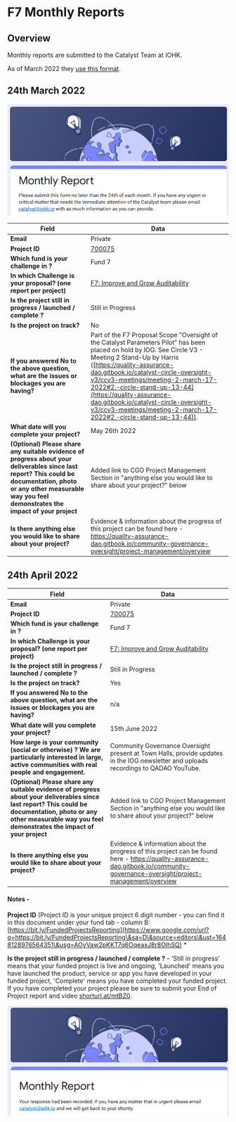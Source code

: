 # F7 Monthly Reports

## Overview

Monthly reports are submitted to the Catalyst Team at IOHK.

As of March 2022 they [use this format](https://docs.google.com/forms/d/e/1FAIpQLSdS6wAzKdSR1mAwCHP0EkVqOVlszvU5E45B0G2-0HmjO6qgbA/viewform).

## 24th March 2022

![](../../.gitbook/assets/2022-03-24.png)

| Field                                                                                                                                                                                                                    | Data                                                                                                                                                                                                                                                                                                                                                                                                                                    |
| ------------------------------------------------------------------------------------------------------------------------------------------------------------------------------------------------------------------------ | --------------------------------------------------------------------------------------------------------------------------------------------------------------------------------------------------------------------------------------------------------------------------------------------------------------------------------------------------------------------------------------------------------------------------------------- |
| **Email**                                                                                                                                                                                                                | Private                                                                                                                                                                                                                                                                                                                                                                                                                                 |
| **Project ID**                                                                                                                                                                                                           | [700075](https://docs.google.com/spreadsheets/d/1bfnWFa94Y7Zj0G7dtpo9W1nAYGovJbswipxiHT4UE3g/edit#gid=793243167\&range=B80)                                                                                                                                                                                                                                                                                                             |
| **Which fund is your challenge in ?**                                                                                                                                                                                    | Fund 7                                                                                                                                                                                                                                                                                                                                                                                                                                  |
| **In which Challenge is your proposal? (one report per project)**                                                                                                                                                        | [F7: Improve and Grow Auditability](https://cardano.ideascale.com/c/campaigns/26253/stage/all/ideas/unspecified)                                                                                                                                                                                                                                                                                                                        |
| **Is the project still in progress / launched / complete ?**                                                                                                                                                             | Still in Progress                                                                                                                                                                                                                                                                                                                                                                                                                       |
| **Is the project on track?**                                                                                                                                                                                             | No                                                                                                                                                                                                                                                                                                                                                                                                                                      |
| **If you answered No to the above question, what are the issues or blockages you are having?**                                                                                                                           | Part of the F7 Proposal Scope "Oversight of the Catalyst Parameters Pilot" has been placed on hold by IOG. See Circle V3 - Meeting 2 Stand-Up by Harris ([https://quality-assurance-dao.gitbook.io/catalyst-circle-oversight-v3/ccv3-meetings/meeting-2-march-17-2022#2.-circle-stand-up-13-44](https://quality-assurance-dao.gitbook.io/catalyst-circle-oversight-v3/ccv3-meetings/meeting-2-march-17-2022#2.-circle-stand-up-13-44)). |
| **What date will you complete your project?**                                                                                                                                                                            | May 26th 2022                                                                                                                                                                                                                                                                                                                                                                                                                           |
| **(Optional) Please share any suitable evidence of progress about your deliverables since last report? This could be documentation, photo or any other measurable way you feel demonstrates the impact of your project** | Added link to CGO Project Management Section in "anything else you would like to share about your project?" below                                                                                                                                                                                                                                                                                                                       |
| **Is there anything else you would like to share about your project?**                                                                                                                                                   | Evidence & information about the progress of this project can be found here - https://quality-assurance-dao.gitbook.io/community-governance-oversight/project-management/overview                                                                                                                                                                                                                                                       |

## 24th April 2022

| Field                                                                                                                                                                                                                    | Data                                                                                                                                                                              |
| ------------------------------------------------------------------------------------------------------------------------------------------------------------------------------------------------------------------------ | --------------------------------------------------------------------------------------------------------------------------------------------------------------------------------- |
| **Email**                                                                                                                                                                                                                | Private                                                                                                                                                                           |
| **Project ID**                                                                                                                                                                                                           | [700075](https://docs.google.com/spreadsheets/d/1bfnWFa94Y7Zj0G7dtpo9W1nAYGovJbswipxiHT4UE3g/edit#gid=793243167\&range=B80)                                                       |
| **Which fund is your challenge in ?**                                                                                                                                                                                    | Fund 7                                                                                                                                                                            |
| **In which Challenge is your proposal? (one report per project)**                                                                                                                                                        | [F7: Improve and Grow Auditability](https://cardano.ideascale.com/c/campaigns/26253/stage/all/ideas/unspecified)                                                                  |
| **Is the project still in progress / launched / complete ?**                                                                                                                                                             | Still in Progress                                                                                                                                                                 |
| **Is the project on track?**                                                                                                                                                                                             | Yes                                                                                                                                                                               |
| **If you answered No to the above question, what are the issues or blockages you are having?**                                                                                                                           | n/a                                                                                                                                                                               |
| **What date will you complete your project?**                                                                                                                                                                            | 15th June 2022                                                                                                                                                                    |
| **How large is your community (social or otherwise) ? We are particularly interested in large, active communities with real people and engagement.**                                                                     | Community Governance Oversight present at Town Halls, provide updates in the IOG newsletter and uploads recordings to QADAO YouTube.                                              |
| **(Optional) Please share any suitable evidence of progress about your deliverables since last report? This could be documentation, photo or any other measurable way you feel demonstrates the impact of your project** | Added link to CGO Project Management Section in "anything else you would like to share about your project?" below                                                                 |
| **Is there anything else you would like to share about your project?**                                                                                                                                                   | Evidence & information about the progress of this project can be found here - https://quality-assurance-dao.gitbook.io/community-governance-oversight/project-management/overview |

#### Notes -

**Project ID** (Project ID is your unique project 6 digit number - you can find it in this document under your fund tab - column B: [https://bit.ly/FundedProjectsReporting](https://www.google.com/url?q=https://bit.ly/FundedProjectsReporting\&sa=D\&source=editors\&ust=1648128976564351\&usg=AOvVaw2pKKT7q6OqeaxJ8r8OIhSQ) \*

**Is the project still in progress / launched / complete ?** - 'Still in progress' means that your funded project is live and ongoing, 'Launched' means you have launched the product, service or app you have developed in your funded project, 'Complete' means you have completed your funded project. If you have completed your project please be sure to submit your End of Project report and video [shorturl.at/mtBZ0](https://www.google.com/url?q=http://shorturl.at/mtBZ0\&sa=D\&source=editors\&ust=1648129856836889\&usg=AOvVaw1q0I6GOqSIqY5MnEXoX1Qx).

![](<../../.gitbook/assets/2022-03-24 (1).png>)
